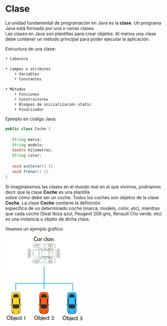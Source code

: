 # Clase
La unidad fundamental de programación en Java es la **clase**. Un programa Java está formado por una o varias clases.  
Las clases en Java son plantillas para crear objetos. Al menos una clase debe contener un método principal para poder ejecutar la aplicación.  

Estructura de una clase:

    • Cabecera
    
    • Campos o atributos
        • Variables
        • Constantes
        
    • Métodos
        • Funciones
        • Constructores
        • Bloques de inicialización static
        • Finalizador
        
Ejemplo en código Java:
        
```java
public class Coche { 

   String marca;
   String modelo;
   double kilometros;
   String color;
   
   void acelerar() {}
   void frenar() {}
}
```
Si imaginásemos las clases en el mundo real en el que vivimos, podríamos decir que la clase **Coche** es una plantilla  
sobre cómo debe ser un coche. Todos los coches son objetos de la clase **Coche**. La clase **Coche** contiene la definición  
específica de un determinado coche (marca, modelo, color, etc), mientras que cada coche (Seat Ibiza azul, Peugeot 206 gris, Renault Clio verde, etc) es una instancia u objeto de dicha clase.

Veamos un ejemplo gráfico:

![alt text](https://github.com/sergiosabater/PSP/blob/master/car-oop.png "Logo Title Text 1")




